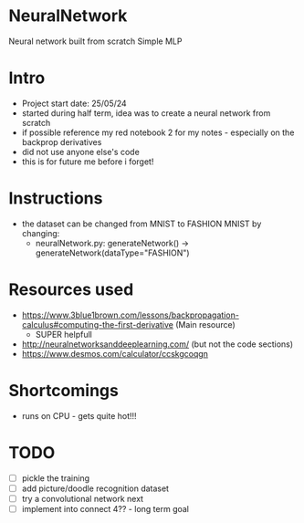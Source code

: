 # NeuralNetwork
Neural network built from scratch
Simple MLP

# Intro

- Project start date: 25/05/24
- started during half term, idea was to create a neural network from scratch
- if possible reference my red notebook 2 for my notes - especially on the backprop derivatives
- did not use anyone else's code
- this is for future me before i forget!

# Instructions

- the dataset can be changed from MNIST to FASHION MNIST by changing:
  - neuralNetwork.py: generateNetwork() → generateNetwork(dataType="FASHION")


# Resources used

- https://www.3blue1brown.com/lessons/backpropagation-calculus#computing-the-first-derivative (Main resource)
  - SUPER helpfull
- http://neuralnetworksanddeeplearning.com/ (but not the code sections)
- https://www.desmos.com/calculator/ccskgcoqgn

# Shortcomings
- runs on CPU - gets quite hot!!!

# TODO

* [ ] pickle the training
* [ ] add picture/doodle recognition dataset
* [ ] try a convolutional network next
* [ ] implement into connect 4?? - long term goal
